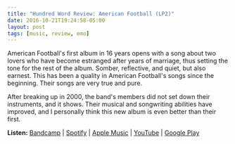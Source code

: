 ```yaml
---
title: "Hundred Word Review: American Football (LP2)"
date: 2016-10-21T19:24:58-05:00
layout: post
tags: [music, review, emo]
---
```


American Football's first album in 16 years opens with a song about two lovers who have become estranged after years of marriage, thus setting the tone for the rest of the album. Somber, reflective, and quiet, but also earnest. This has been a quality in American Football's songs since the beginning. Their songs are very true and pure.

After breaking up in 2000, the band's members did not set down their instruments, and it shows. Their musical and songwriting abilities have improved, and I personally think this new album is even better than their first.

**Listen:** [Bandcamp](https://americanfootball.bandcamp.com/album/american-football-lp2) \| [Spotify](https://open.spotify.com/album/3ZNPecXBFDaZd7LwVd9yER) \| [Apple Music](https://itun.es/us/4GCheb) \| [YouTube](https://youtu.be/ByCXf8r0Nyw?list=PLFi4K2Ca_j6Hf8eZhkRCd4PsfzavSctTr) \| [Google Play](https://play.google.com/music/m/Bfcqy7jngcp4yfv62rzo5p6or3a?t=American_Football_LP2_-_American_Football)
